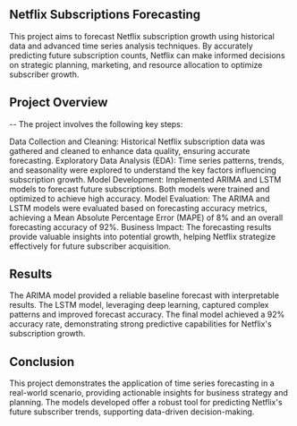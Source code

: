## Netflix Subscriptions Forecasting
This project aims to forecast Netflix subscription growth using historical data and advanced time series analysis techniques. By accurately predicting future subscription counts, Netflix can make informed decisions on strategic planning, marketing, and resource allocation to optimize subscriber growth.

## Project Overview
-- The project involves the following key steps:

Data Collection and Cleaning: Historical Netflix subscription data was gathered and cleaned to enhance data quality, ensuring accurate forecasting.
Exploratory Data Analysis (EDA): Time series patterns, trends, and seasonality were explored to understand the key factors influencing subscription growth.
Model Development: Implemented ARIMA and LSTM models to forecast future subscriptions. Both models were trained and optimized to achieve high accuracy.
Model Evaluation: The ARIMA and LSTM models were evaluated based on forecasting accuracy metrics, achieving a Mean Absolute Percentage Error (MAPE) of 8% and an overall forecasting accuracy of 92%.
Business Impact: The forecasting results provide valuable insights into potential growth, helping Netflix strategize effectively for future subscriber acquisition.
## Results
The ARIMA model provided a reliable baseline forecast with interpretable results.
The LSTM model, leveraging deep learning, captured complex patterns and improved forecast accuracy.
The final model achieved a 92% accuracy rate, demonstrating strong predictive capabilities for Netflix's subscription growth.

## Conclusion
This project demonstrates the application of time series forecasting in a real-world scenario, providing actionable insights for business strategy and planning. The models developed offer a robust tool for predicting Netflix's future subscriber trends, supporting data-driven decision-making.

